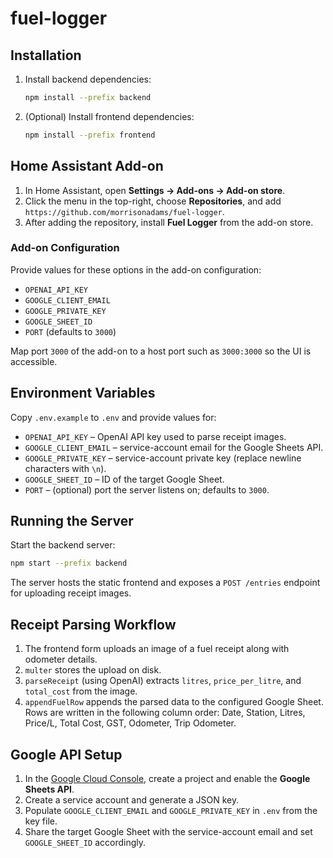 # fuel-logger

## Installation

1. Install backend dependencies:
   ```bash
   npm install --prefix backend
   ```
2. (Optional) Install frontend dependencies:
   ```bash
   npm install --prefix frontend
   ```

## Home Assistant Add-on

1. In Home Assistant, open **Settings → Add-ons → Add-on store**.
2. Click the menu in the top-right, choose **Repositories**, and add `https://github.com/morrisonadams/fuel-logger`.
3. After adding the repository, install **Fuel Logger** from the add-on store.

### Add-on Configuration

Provide values for these options in the add-on configuration:

- `OPENAI_API_KEY`
- `GOOGLE_CLIENT_EMAIL`
- `GOOGLE_PRIVATE_KEY`
- `GOOGLE_SHEET_ID`
- `PORT` (defaults to `3000`)

Map port `3000` of the add-on to a host port such as `3000:3000` so the UI is accessible.

## Environment Variables

Copy `.env.example` to `.env` and provide values for:

- `OPENAI_API_KEY` – OpenAI API key used to parse receipt images.
- `GOOGLE_CLIENT_EMAIL` – service-account email for the Google Sheets API.
- `GOOGLE_PRIVATE_KEY` – service-account private key (replace newline characters with `\n`).
- `GOOGLE_SHEET_ID` – ID of the target Google Sheet.
- `PORT` – (optional) port the server listens on; defaults to `3000`.

## Running the Server

Start the backend server:

```bash
npm start --prefix backend
```

The server hosts the static frontend and exposes a `POST /entries` endpoint for uploading receipt images.

## Receipt Parsing Workflow

1. The frontend form uploads an image of a fuel receipt along with odometer details.
2. `multer` stores the upload on disk.
3. `parseReceipt` (using OpenAI) extracts `litres`, `price_per_litre`, and `total_cost` from the image.
4. `appendFuelRow` appends the parsed data to the configured Google Sheet.
   Rows are written in the following column order:
   Date, Station, Litres, Price/L, Total Cost, GST, Odometer, Trip Odometer.

## Google API Setup

1. In the [Google Cloud Console](https://console.cloud.google.com), create a project and enable the **Google Sheets API**.
2. Create a service account and generate a JSON key.
3. Populate `GOOGLE_CLIENT_EMAIL` and `GOOGLE_PRIVATE_KEY` in `.env` from the key file.
4. Share the target Google Sheet with the service-account email and set `GOOGLE_SHEET_ID` accordingly.

